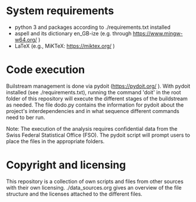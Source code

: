 # System requirements- python 3 and packages according to ./requirements.txt installed- aspell and its dictionary en_GB-ize (e.g. through https://www.mingw-w64.org/ )- LaTeX (e.g., MiKTeX: https://miktex.org/ )# Code executionBuilstream management is done via pydoit (https://pydoit.org/ ).  Withpydoit installed (see ./requirements.txt), running the command 'doit'in the root folder of this repository will execute the differentstages of the buildstream as needed.  The file dodo.py contains theinformation for pydoit about the project's interdependencies and inwhat sequence different commands need to ber run.Note: The execution of the analysis requires confidential data fromthe Swiss Federal Statistical Office (FSO). The pydoit script willprompt users to place the files in the appropriate folders.# Copyright and licensingThis repository is a collection of own scripts and files from othersources with their own licensing. ./data_sources.org gives an overviewof the file structure and the licenses attached to the different files.